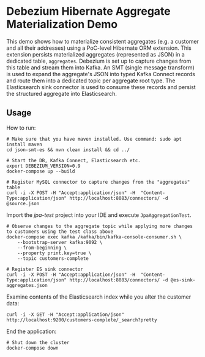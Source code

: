 # Debezium Hibernate Aggregate Materialization Demo

This demo shows how to materialize consistent aggregates (e.g. a customer and all their addresses) using a PoC-level Hibernate ORM extension.
This extension persists materialized aggregates (represented as JSON) in a dedicated table, `aggregates`.
Debezium is set up to capture changes from this table and stream them into Kafka.
An SMT (single message transform) is used to expand the aggregate's JSON into typed Kafka Connect records and route them into a dedicated topic per aggregate root type.
The Elasticsearch sink connector is used to consume these records and persist the structured aggregate into Elasticsearch.

## Usage

How to run:

```shell
# Make sure that you have maven installed. Use command: sudo apt install maven
cd json-smt-es && mvn clean install && cd ../

# Start the DB, Kafka Connect, Elasticsearch etc.
export DEBEZIUM_VERSION=0.9
docker-compose up --build

# Register MySQL connector to capture changes from the "aggregates" table
curl -i -X POST -H "Accept:application/json" -H  "Content-Type:application/json" http://localhost:8083/connectors/ -d @source.json
```

Import the _jpa-test_ project into your IDE and execute `JpaAggregationTest`.

```shell
# Observe changes to the aggregate topic while applying more changes to customers using the test class above
docker-compose exec kafka /kafka/bin/kafka-console-consumer.sh \
    --bootstrap-server kafka:9092 \
    --from-beginning \
    --property print.key=true \
    --topic customers-complete
```

```shell
# Register ES sink connector
curl -i -X POST -H "Accept:application/json" -H  "Content-Type:application/json" http://localhost:8083/connectors/ -d @es-sink-aggregates.json
```

Examine contents of the Elasticsearch index while you alter the customer data:

```shell
curl -i -X GET -H "Accept:application/json" http://localhost:9200/customers-complete/_search?pretty
```
End the application:

```shell
# Shut down the cluster
docker-compose down
```
